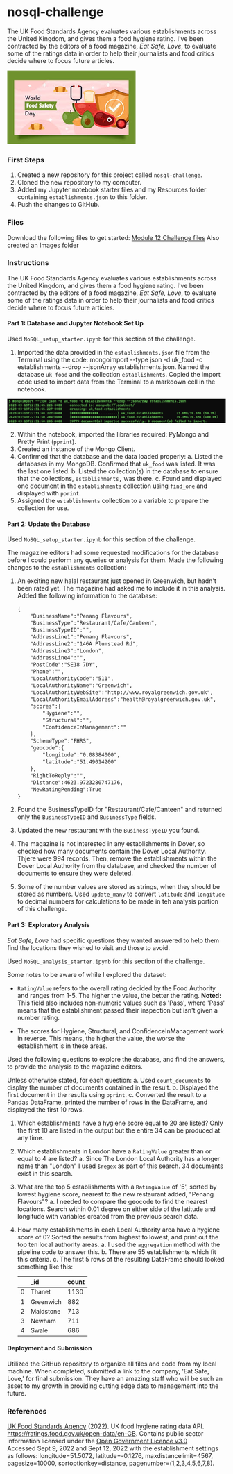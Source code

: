 # nosql-challenge

The UK Food Standards Agency evaluates various establishments across the United Kingdom, and gives them a food hygiene rating. I've been contracted by the editors of a food magazine, _Eat Safe, Love_, to evaluate some of the ratings data in order to help their journalists and food critics decide where to focus future articles.

![Poster](https://github.com/mugsiemx/nosql-challenge/blob/main/Images/world%20food%20safety%20day.jpg)

### First Steps

1. Created a new repository for this project called `nosql-challenge`.
2. Cloned the new repository to my computer.
3. Added my Jupyter notebook starter files and my Resources folder containing `establishments.json` to this folder.
4. Push the changes to GitHub.

### Files

Download the following files to get started:
[Module 12 Challenge files](https://static.bc-edx.com/data/dl-1-2/m12/lms/starter/Starter_Code.zip)
Also created an Images folder

### Instructions

The UK Food Standards Agency evaluates various establishments across the United Kingdom, and gives them a food hygiene rating. I've been contracted by the editors of a food magazine, _Eat Safe, Love_, to evaluate some of the ratings data in order to help their journalists and food critics decide where to focus future articles.

#### Part 1: Database and Jupyter Notebook Set Up

Used `NoSQL_setup_starter.ipynb` for this section of the challenge.

1. Imported the data provided in the `establishments.json` file from the Terminal using the code: mongoimport --type json -d uk_food -c establishments --drop --jsonArray establishments.json. Named the database `uk_food` and the collection `establishments`. Copied the import code used to import data from the Terminal to a markdown cell in the notebook.

![Create Database Code](https://github.com/mugsiemx/nosql-challenge/blob/main/Images/Import%20from%20GitBash%20Terminal.png)

2. Within the notebook, imported the libraries required: PyMongo and Pretty Print (`pprint`).
3. Created an instance of the Mongo Client.
4. Confirmed that the database and the data loaded properly:
   a. Listed the databases in my MongoDB. Confirmed that `uk_food` was listed. It was the last one listed.
   b. Listed the collection(s) in the database to ensure that the collections, `establishments,` was there.
   c. Found and displayed one document in the `establishments` collection using `find_one` and displayed with `pprint`.
5. Assigned the `establishments` collection to a variable to prepare the collection for use.

#### Part 2: Update the Database

Used `NoSQL_setup_starter.ipynb` for this section of the challenge.

The magazine editors had some requested modifications for the database before I could perform any queries or analysis for them. Made the following changes to the `establishments` collection:

1. An exciting new halal restaurant just opened in Greenwich, but hadn't been rated yet. The magazine had asked me to include it in this analysis. Added the following information to the database:

   ```
   {
       "BusinessName":"Penang Flavours",
       "BusinessType":"Restaurant/Cafe/Canteen",
       "BusinessTypeID":"",
       "AddressLine1":"Penang Flavours",
       "AddressLine2":"146A Plumstead Rd",
       "AddressLine3":"London",
       "AddressLine4":"",
       "PostCode":"SE18 7DY",
       "Phone":"",
       "LocalAuthorityCode":"511",
       "LocalAuthorityName":"Greenwich",
       "LocalAuthorityWebSite":"http://www.royalgreenwich.gov.uk",
       "LocalAuthorityEmailAddress":"health@royalgreenwich.gov.uk",
       "scores":{
           "Hygiene":"",
           "Structural":"",
           "ConfidenceInManagement":""
       },
       "SchemeType":"FHRS",
       "geocode":{
           "longitude":"0.08384000",
           "latitude":"51.49014200"
       },
       "RightToReply":"",
       "Distance":4623.9723280747176,
       "NewRatingPending":True
   }
   ```

2. Found the BusinessTypeID for "Restaurant/Cafe/Canteen" and returned only the `BusinessTypeID` and `BusinessType` fields.
3. Updated the new restaurant with the `BusinessTypeID` you found.
4. The magazine is not interested in any establishments in Dover, so checked how many documents contain the Dover Local Authority. Thjere were 994 records. Then, remove the establishments within the Dover Local Authority from the database, and checked the number of documents to ensure they were deleted.
5. Some of the number values are stored as strings, when they should be stored as numbers. Used `update_many` to convert `latitude` and `longitude` to decimal numbers for calculations to be made in teh analysis portion of this challenge.

#### Part 3: Exploratory Analysis

_Eat Safe, Love_ had specific questions they wanted answered to help them find the locations they wished to visit and those to avoid.

Used `NoSQL_analysis_starter.ipynb` for this section of the challenge.

Some notes to be aware of while I explored the dataset:

- `RatingValue` refers to the overall rating decided by the Food Authority and ranges from 1-5. The higher the value, the better the rating. **Noted:** This field also includes non-numeric values such as 'Pass', where 'Pass' means that the establishment passed their inspection but isn't given a number rating.

- The scores for Hygiene, Structural, and ConfidenceInManagement work in reverse. This means, the higher the value, the worse the establishment is in these areas.

Used the following questions to explore the database, and find the answers, to provide the analysis to the magazine editors.

Unless otherwise stated, for each question:
a. Used `count_documents` to display the number of documents contained in the result.
b. Displayed the first document in the results using `pprint`.
c. Converted the result to a Pandas DataFrame, printed the number of rows in the DataFrame, and displayed the first 10 rows.

1. Which establishments have a hygiene score equal to 20 are listed? Only the first 10 are listed in the output but the entire 34 can be produced at any time.
2. Which establishments in London have a `RatingValue` greater than or equal to 4 are listed?
   a. Since The London Local Authority has a longer name than "London" I used `$regex` as part of this search. 34 documents exist in this search.
3. What are the top 5 establishments with a `RatingValue` of '5', sorted by lowest hygiene score, nearest to the new restaurant added, "Penang Flavours"?
   a. I needed to compare the geocode to find the nearest locations. Search within 0.01 degree on either side of the latitude and longitude with variables created from the previous search data.
4. How many establishments in each Local Authority area have a hygiene score of 0? Sorted the results from highest to lowest, and print out the top ten local authority areas.
   a. I used the `aggregation` method with the pipeline code to answer this.
   b. There are 55 establishments which fit this criteria.
   c. The first 5 rows of the resulting DataFrame should looked something like this:

   |     | \_id      | count |
   | --- | --------- | ----- |
   | 0   | Thanet    | 1130  |
   | 1   | Greenwich | 882   |
   | 2   | Maidstone | 713   |
   | 3   | Newham    | 711   |
   | 4   | Swale     | 686   |

#### Deployment and Submission

Utilized the GitHub repository to organize all files and code from my local machine. When completed, submitted a link to the company, 'Eat Safe, Love,' for final submission. They have an amazing staff who will be such an asset to my growth in providing cutting edge data to management into the future.

### References

[UK Food Standards Agency](https://www.food.gov.uk/) (2022). UK food hygiene rating data API. https://ratings.food.gov.uk/open-data/en-GB. Contains public sector information licensed under the [Open Government Licence v3.0](https://www.nationalarchives.gov.uk/doc/open-government-licence/version/3/)<br />
Accessed Sept 9, 2022 and Sept 12, 2022 with the establishment settings as follows: longitude=51.5072, latitude=-0.1276, maxdistancelimit=4567, pagesize=10000, sortoptionkey=distance, pagenumber=(1,2,3,4,5,6,7,8).
